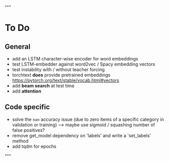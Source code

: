 """
# To Do

## General
* add an LSTM character-wise encoder for word embeddings
* test LSTM-embedder against word2vec / Spacy embedding vectors
* test instability with / without teacher forcing
* torchtext **does** provide pretrained embeddings https://pytorch.org/text/stable/vocab.html#vectors
* add **beam search** at test time
* add **attention**

## Code specific
* solve the `nan` accuracy issue (due to zero items of a specific category in validation or training) --> maybe use sigmoid / squashing number of false positives?
* remove get_model dependency on 'labels' and write a 'set_labels' method
* add tqdm for epochs

"""